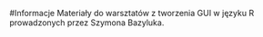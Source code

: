 #Informacje
Materiały do warsztatów z tworzenia GUI w języku R prowadzonych przez Szymona Bazyluka.
